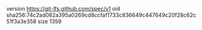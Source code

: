 version https://git-lfs.github.com/spec/v1
oid sha256:74c2ad082a395a0269cd8ccfaf1733c836649c447649c20f28c62c51f3a3e358
size 1359
